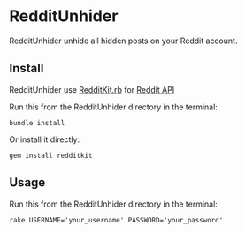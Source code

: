 # RedditUnhider

RedditUnhider unhide all hidden posts on your Reddit account.

## Install

RedditUnhider use [RedditKit.rb](https://github.com/samsymons/RedditKit.rb) for [Reddit API](http://www.reddit.com/dev/api)

Run this from the RedditUnhider directory in the terminal:

    bundle install

Or install it directly:

    gem install redditkit

## Usage

Run this from the RedditUnhider directory in the terminal:

    rake USERNAME='your_username' PASSWORD='your_password'
